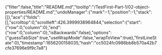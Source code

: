 {"filter":false,"title":"README.md","tooltip":"/TestFirst-Part-1/02-object-properties/README.md","undoManager":{"mark":-1,"position":-1,"stack":[]},"ace":{"folds":[],"scrolltop":0,"scrollleft":426.3999938964844,"selection":{"start":{"row":0,"column":0},"end":{"row":0,"column":0},"isBackwards":false},"options":{"guessTabSize":true,"useWrapMode":false,"wrapToView":true},"firstLineState":0},"timestamp":1656200158035,"hash":"cc5024fc0986bb8b570a42b7cfe37696e9f9c7a8"}